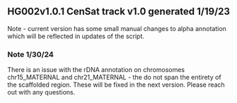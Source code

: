 ## HG002v1.0.1 CenSat track v1.0 generated 1/19/23
Note - current version has some small manual changes to alpha annotation which will be reflected in updates of the script. 
### Note 1/30/24 
There is an issue with the rDNA annotation on chromosomes chr15_MATERNAL and chr21_MATERNAL - the do not span the entirety of the scaffolded region. These will be fixed in the next version. Please reach out with any questions.
